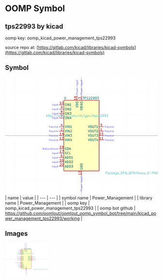 # OOMP Symbol  
## tps22993  by kicad  
  
oomp key: oomp_kicad_power_management_tps22993  
  
source repo at: [https://gitlab.com/kicad/libraries/kicad-symbols](https://gitlab.com/kicad/libraries/kicad-symbols)  
## Symbol  
  
[![working.png](working_600.png)](working.png)  
| name | value | 
| --- | --- | 
| symbol name | Power_Management | 
| library name | Power_Management | 
| oomp key | oomp_kicad_power_management_tps22993 | 
| oomp bot github | https://github.com/oomlout/oomlout_oomp_symbol_bot/tree/main/kicad_power_management_tps22993/working | 
## Images  
  
[![working.png](working_140.png)](working.png)  
